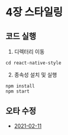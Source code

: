 # 4장 스타일링

## 코드 실행

1. 디렉터리 이동

```
cd react-native-style
```

2. 종속성 설치 및 실행

```
npm install
npm start
```

## 오타 수정

- [2021-02-11](https://github.com/Alchemist85K/my-first-react-native/blob/main/chapter04/CHANGELOG.md#2021-02-11)

